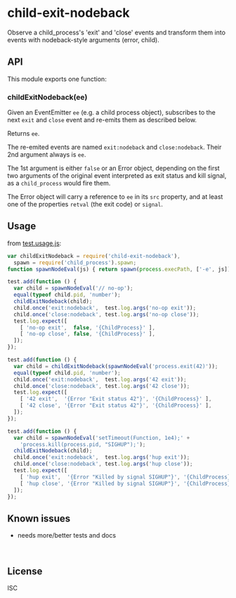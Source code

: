 ﻿
<!--#echo json="package.json" key="name" underline="=" -->
child-exit-nodeback
===================
<!--/#echo -->

<!--#echo json="package.json" key="description" -->
Observe a child_process&#39;s &#39;exit&#39; and &#39;close&#39; events and
transform them into events with nodeback-style arguments (error, child).
<!--/#echo -->


API
---

This module exports one function:

### childExitNodeback(ee)

Given an EventEmitter `ee` (e.g. a child process object), subscribes to
the next `exit` and `close` event and re-emits them as described below.

Returns `ee`.

The re-emited events are named `exit:nodeback` and `close:nodeback`.
Their 2nd argument always is `ee`.

The 1st argument is either `false` or an Error object, depending on the
first two arguments of the original event interpreted as exit status
and kill signal, as a `child_process` would fire them.

The Error object will carry a reference to `ee` in its `src` property,
and at least one of the properties `retval` (the exit code) or `signal`.



Usage
-----

from [test.usage.js](test.usage.js):

<!--#include file="test.usage.js" start="  //#u" stop="  //#r"
  outdent="  " code="javascript" -->
<!--#verbatim lncnt="40" -->
```javascript
var childExitNodeback = require('child-exit-nodeback'),
  spawn = require('child_process').spawn;
function spawnNodeEval(js) { return spawn(process.execPath, ['-e', js]); }

test.add(function () {
  var child = spawnNodeEval('// no-op');
  equal(typeof child.pid, 'number');
  childExitNodeback(child);
  child.once('exit:nodeback',  test.log.args('no-op exit'));
  child.once('close:nodeback', test.log.args('no-op close'));
  test.log.expect([
    [ 'no-op exit',  false, '{ChildProcess}' ],
    [ 'no-op close', false, '{ChildProcess}' ],
  ]);
});

test.add(function () {
  var child = childExitNodeback(spawnNodeEval('process.exit(42)'));
  equal(typeof child.pid, 'number');
  child.once('exit:nodeback',  test.log.args('42 exit'));
  child.once('close:nodeback', test.log.args('42 close'));
  test.log.expect([
    [ '42 exit',  '{Error "Exit status 42"}', '{ChildProcess}' ],
    [ '42 close', '{Error "Exit status 42"}', '{ChildProcess}' ],
  ]);
});

test.add(function () {
  var child = spawnNodeEval('setTimeout(Function, 1e4);' +
    'process.kill(process.pid, "SIGHUP");');
  childExitNodeback(child);
  child.once('exit:nodeback',  test.log.args('hup exit'));
  child.once('close:nodeback', test.log.args('hup close'));
  test.log.expect([
    [ 'hup exit',  '{Error "Killed by signal SIGHUP"}', '{ChildProcess}' ],
    [ 'hup close', '{Error "Killed by signal SIGHUP"}', '{ChildProcess}' ],
  ]);
});
```
<!--/include-->


<!--#toc stop="scan" -->



Known issues
------------

* needs more/better tests and docs




&nbsp;


License
-------
<!--#echo json="package.json" key=".license" -->
ISC
<!--/#echo -->
